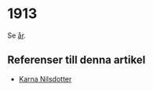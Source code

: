 # 1913

Se [år](år.md).

## Referenser till denna artikel

* [Karna Nilsdotter](Karna%20Nilsdotter.md)
